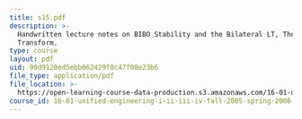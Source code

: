 ```yaml
---
title: s15.pdf
description: >-
  Handwritten lecture notes on BIBO Stability and the Bilateral LT, The Fourier
  Transform.
type: course
layout: pdf
uid: 90d9120ed5ebb062429f0c47f08e23b6
file_type: application/pdf
file_location: >-
  https://open-learning-course-data-production.s3.amazonaws.com/16-01-unified-engineering-i-ii-iii-iv-fall-2005-spring-2006/90d9120ed5ebb062429f0c47f08e23b6_s15.pdf
course_id: 16-01-unified-engineering-i-ii-iii-iv-fall-2005-spring-2006
---
```

